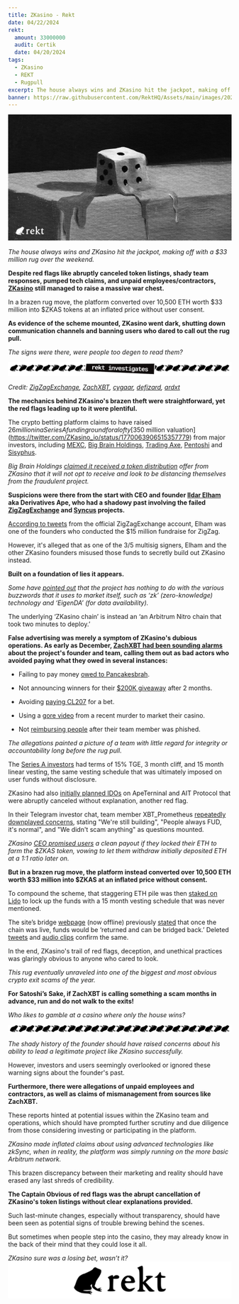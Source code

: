 ```yaml
---
title: ZKasino - Rekt
date: 04/22/2024
rekt:
  amount: 33000000
  audit: Certik
  date: 04/20/2024
tags:
  - ZKasino
  - REKT
  - Rugpull
excerpt: The house always wins and ZKasino hit the jackpot, making off with a $33 million rug over the weekend.
banner: https://raw.githubusercontent.com/RektHQ/Assets/main/images/2023/01/zkasino-header.png
---
```

![](https://raw.githubusercontent.com/RektHQ/Assets/main/images/2023/01/zkasino-header.png)






_The house always wins and ZKasino hit the jackpot, making off with a $33 million rug over the weekend._

  

**Despite red flags like abruptly canceled token listings, shady team responses, pumped tech claims, and unpaid employees/contractors, [ZKasino](https://play.zkasino.io/) still managed to raise a massive war chest.**

  

In a brazen rug move, the platform converted over 10,500 ETH worth $33 million into $ZKAS tokens at an inflated price without user consent.

  

**As evidence of the scheme mounted, ZKasino went dark, shutting down communication channels and banning users who dared to call out the rug pull.**  
  
_The signs were there, were people too degen to read them?_

![](https://raw.githubusercontent.com/RektHQ/Assets/main/images/2021/09/rekt-investigates-linebreak.png)


_Credit: [ZigZagExchange](https://twitter.com/ZigZagExchange/status/1771536853272855006), [ZachXBT](https://twitter.com/zachxbt/status/1731025316204745113), [cygaar](https://twitter.com/0xCygaar/status/1782043339744809044), [defizard](https://twitter.com/belizardd/status/1782008669585994167), [ardxt](https://twitter.com/arndxt_xo/status/1782372417736003605)_

  

**The mechanics behind ZKasino's brazen theft were straightforward, yet the red flags leading up to it were plentiful.**

  

The crypto betting platform claims to have raised $26 million in a Series A funding round for a lofty [$350 million valuation](https://twitter.com/ZKasino_io/status/1770063906515357779) from major investors, including [MEXC](https://www.mexc.com/), [Big Brain Holdings](https://twitter.com/BigBrainVC), [Trading Axe](https://twitter.com/Trading_axe), [Pentoshi](https://twitter.com/Pentosh1) and [Sisyphus](https://twitter.com/0xSisyphus).

  
_Big Brain Holdings [claimed it received a token distribution](https://twitter.com/BigBrainVC/status/1782024980013703594) offer from ZKasino that it will not opt to receive and look to be distancing themselves from the fraudulent project._

  

**Suspicions were there from the start with CEO and founder [Ildar Elham](https://twitter.com/Derivatives_Ape) aka Derivatives Ape, who had a shadowy past involving the failed [ZigZagExchange](https://trade.zigzag.exchange/) and [Syncus](https://app.syncus.fi/dashboard) projects.**

[According to tweets](https://twitter.com/ZigZagExchange/status/1771536853272855006) from the official ZigZagExchange account, Elham was one of the founders who conducted the $15 million fundraise for ZigZag.

However, it's alleged that as one of the 3/5 multisig signers, Elham and the other ZKasino founders misused those funds to secretly build out ZKasino instead.

**Built on a foundation of lies it appears.**  
  
_Some have [pointed out](https://twitter.com/0xCygaar/status/1782043339744809044) that the project has nothing to do with the various buzzwords that it uses to market itself, such as ‘zk’ (zero-knowledge) technology and ‘EigenDA’ (for data availability)._

  

The underlying ‘ZKasino chain’ is instead an ‘an Arbitrum Nitro chain that took two minutes to deploy.’  
  
**False advertising was merely a symptom of ZKasino's dubious operations. As early as December, [ZachXBT had been sounding alarms](https://twitter.com/zachxbt/status/1731025316204745113) about the project's founder and team, calling them out as bad actors who avoided paying what they owed in several instances:**

  

-   Failing to pay money [owed to Pancakesbrah](https://twitter.com/pancakesbrah/status/1703719531552592242).
    
-   Not announcing winners for their [$200K giveaway](https://twitter.com/zkasino_io/status/1710027721391149545) after 2 months.
    
-   Avoiding [paying CL207](https://twitter.com/cl207/status/1690081827338215424?l=) for a bet.
    
-   Using a [gore video](https://twitter.com/zachxbt/status/1703145283993968817) from a recent murder to market their casino.
    
-   Not [reimbursing people](https://twitter.com/zachxbt/status/1687871058580549632) after their team member was phished.
    

  

_The allegations painted a picture of a team with little regard for integrity or accountability long before the rug pull._  
  
The [Series A investors](https://cryptorank.io/ico/zkasino) had terms of 15% TGE, 3 month cliff, and 15 month linear vesting, the same vesting schedule that was ultimately imposed on user funds without disclosure.

  

ZKasino had also [initially planned IDOs](https://twitter.com/belizardd/status/1782008690091999401) on ApeTerninal and AIT Protocol that were abruptly canceled without explanation, another red flag.

  

In their Telegram investor chat, team member XBT_Prometheus [repeatedly downplayed concerns](https://twitter.com/belizardd/status/1782008708404293646), stating "We're still building", "People always FUD, it's normal", and "We didn't scam anything" as questions mounted.

  

_ZKasino [CEO promised users](https://twitter.com/0xEverybody/status/1781882264542175516) a clean payout if they locked their ETH to farm the $ZKAS token, vowing to let them withdraw initially deposited ETH at a 1:1 ratio later on._

  

**But in a brazen rug move, the platform instead converted over 10,500 ETH worth $33 million into $ZKAS at an inflated price without consent.**

  

To compound the scheme, that staggering ETH pile was then [staked on Lido](https://etherscan.io/tx/0xd6fa04a3465bd81d4df7e4f51c0ea9ecbc3264ef950cbc4a519caa642a217402) to lock up the funds with a 15 month vesting schedule that was never mentioned.

  

The site’s bridge [webpage](https://bridge.zkasino.io/) (now offline) previously [stated](https://web.archive.org/web/20240404163458/https://bridge.zkasino.io/) that once the chain was live, funds would be ‘returned and can be bridged back.’ Deleted [tweets](https://twitter.com/De_FiSecurity/status/1782040002328694798) and [audio clips](https://twitter.com/edcase88/status/1781720427582169304) confirm the same.

  

In the end, ZKasino's trail of red flags, deception, and unethical practices was glaringly obvious to anyone who cared to look.

_This rug eventually unraveled into one of the biggest and most obvious crypto exit scams of the year._  
  
**For Satoshi’s Sake, if ZachXBT is calling something a scam months in advance, run and do not walk to the exits!**  
  
_Who likes to gamble at a casino where only the house wins?_

![](https://raw.githubusercontent.com/RektHQ/Assets/main/images/2021/03/rekt-linebreak.png)


_The shady history of the founder should have raised concerns about his ability to lead a legitimate project like ZKasino successfully._

  

However, investors and users seemingly overlooked or ignored these warning signs about the founder's past.

  

**Furthermore, there were allegations of unpaid employees and contractors, as well as claims of mismanagement from sources like ZachXBT.**

  

These reports hinted at potential issues within the ZKasino team and operations, which should have prompted further scrutiny and due diligence from those considering investing or participating in the platform.

  

_ZKasino made inflated claims about using advanced technologies like zkSync, when in reality, the platform was simply running on the more basic Arbitrum network._

  

This brazen discrepancy between their marketing and reality should have erased any last shreds of credibility.

  

**The Captain Obvious of red flags was the abrupt cancellation of ZKasino's token listings without clear explanations provided.**

  

Such last-minute changes, especially without transparency, should have been seen as potential signs of trouble brewing behind the scenes.  
  
But sometimes when people step into the casino, they may already know in the back of their mind that they could lose it all.  
  
_ZKasino sure was a losing bet, wasn’t it?_
![](https://raw.githubusercontent.com/RektHQ/Assets/main/images/2021/08/rekt-outline-conc.png)









